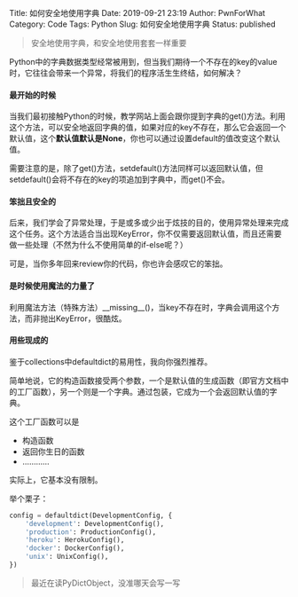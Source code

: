 Title: 如何安全地使用字典
Date: 2019-09-21 23:19
Author: PwnForWhat
Category: Code
Tags: Python
Slug: 如何安全地使用字典
Status: published

> 安全地使用字典，和安全地使用套套一样重要

Python中的字典数据类型经常被用到，但当我们期待一个不存在的key的value时，它往往会带来一个异常，将我们的程序活生生终结，如何解决？

#### 最开始的时候

当我们最初接触Python的时候，教学网站上面会跟你提到字典的get()方法。利用这个方法，可以安全地返回字典的值，如果对应的key不存在，那么它会返回一个默认值，这个**默认值默认是None**，你也可以通过设置default的值改变这个默认值。

需要注意的是，除了get()方法，setdefault()方法同样可以返回默认值，但setdefault()会将不存在的key的项追加到字典中，而get()不会。

#### 笨拙且安全的

后来，我们学会了异常处理，于是或多或少出于炫技的目的，使用异常处理来完成这个任务。这个方法适合当出现KeyError，你不仅需要返回默认值，而且还需要做一些处理（不然为什么不使用简单的if-else呢？）

可是，当你多年回来review你的代码，你也许会感叹它的笨拙。

#### 是时候使用魔法的力量了

利用魔法方法（特殊方法）\_\_missing\_\_()，当key不存在时，字典会调用这个方法，而非抛出KeyError，很酷炫。

#### 用些现成的

鉴于collections中defaultdict的易用性，我向你强烈推荐。

简单地说，它的构造函数接受两个参数，一个是默认值的生成函数（即官方文档中的工厂函数），另一个则是一个字典。通过包装，它成为一个会返回默认值的字典。

这个工厂函数可以是

-   构造函数
-   返回你生日的函数
-   …………

实际上，它基本没有限制。

举个栗子：

``` python
config = defaultdict(DevelopmentConfig, {
    'development': DevelopmentConfig(),
    'production': ProductionConfig(),
    'heroku': HerokuConfig(),
    'docker': DockerConfig(),
    'unix': UnixConfig(), 
})
```

> 最近在读PyDictObject，没准哪天会写一写